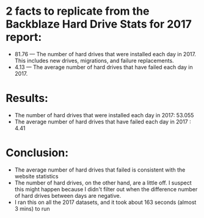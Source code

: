 # 2 facts to replicate from the Backblaze Hard Drive Stats for 2017 report:
- 81.76 — The number of hard drives that were installed each day in 2017. 
	This includes new drives, migrations, and failure replacements.
- 4.13 — The average number of hard drives that have failed each day in 2017.

# Results:
- The number of hard drives that were installed each day in 2017: 53.055
- The average number of hard drives that have failed each day in 2017 : 4.41

# Conclusion:
- The average number of hard drives that failed is consistent with the 
	website statistics
- The number of hard drives, on the other hand, are a little off. I suspect
	this might happen because I didn't filter out when the difference number
	of hard drives between days are negative. 
- I ran this on all the 2017 datasets, and it took about 163 seconds (almost 3 mins)
	to run

